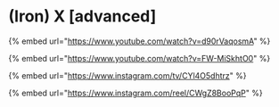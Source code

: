 # (Iron) X \[advanced]

{% embed url="https://www.youtube.com/watch?v=d90rVaqosmA" %}

{% embed url="https://www.youtube.com/watch?v=FW-MiSkhtO0" %}

{% embed url="https://www.instagram.com/tv/CYl4O5dhtrz" %}

{% embed url="https://www.instagram.com/reel/CWgZ8BooPqP" %}
